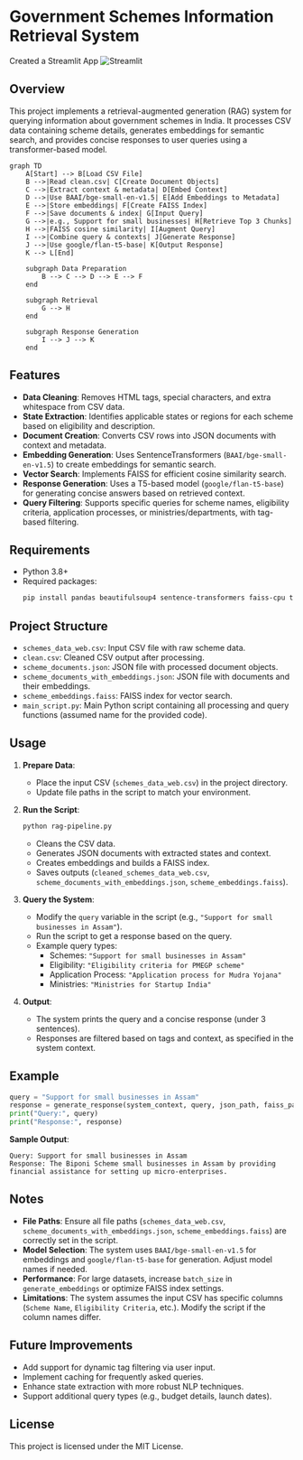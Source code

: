# Government Schemes Information Retrieval System

Created a Streamlit App
![Streamlit](https://drive.google.com/uc?export=view&id=1fb3bZ5FiS9Nc8DKyDnTe3-XwpGIVyunc)


## Overview
This project implements a retrieval-augmented generation (RAG) system for querying information about government schemes in India. It processes CSV data containing scheme details, generates embeddings for semantic search, and provides concise responses to user queries using a transformer-based model.

```mermaid
graph TD
    A[Start] --> B[Load CSV File]
    B -->|Read clean.csv| C[Create Document Objects]
    C -->|Extract context & metadata| D[Embed Context]
    D -->|Use BAAI/bge-small-en-v1.5| E[Add Embeddings to Metadata]
    E -->|Store embeddings| F[Create FAISS Index]
    F -->|Save documents & index| G[Input Query]
    G -->|e.g., Support for small businesses| H[Retrieve Top 3 Chunks]
    H -->|FAISS cosine similarity| I[Augment Query]
    I -->|Combine query & contexts| J[Generate Response]
    J -->|Use google/flan-t5-base| K[Output Response]
    K --> L[End]

    subgraph Data Preparation
        B --> C --> D --> E --> F
    end

    subgraph Retrieval
        G --> H
    end

    subgraph Response Generation
        I --> J --> K
    end
```


## Features
- **Data Cleaning**: Removes HTML tags, special characters, and extra whitespace from CSV data.
- **State Extraction**: Identifies applicable states or regions for each scheme based on eligibility and description.
- **Document Creation**: Converts CSV rows into JSON documents with context and metadata.
- **Embedding Generation**: Uses SentenceTransformers (`BAAI/bge-small-en-v1.5`) to create embeddings for semantic search.
- **Vector Search**: Implements FAISS for efficient cosine similarity search.
- **Response Generation**: Uses a T5-based model (`google/flan-t5-base`) for generating concise answers based on retrieved context.
- **Query Filtering**: Supports specific queries for scheme names, eligibility criteria, application processes, or ministries/departments, with tag-based filtering.

## Requirements
- Python 3.8+
- Required packages:
  ```bash
  pip install pandas beautifulsoup4 sentence-transformers faiss-cpu transformers torch
  ```

## Project Structure
- `schemes_data_web.csv`: Input CSV file with raw scheme data.
- `clean.csv`: Cleaned CSV output after processing.
- `scheme_documents.json`: JSON file with processed document objects.
- `scheme_documents_with_embeddings.json`: JSON file with documents and their embeddings.
- `scheme_embeddings.faiss`: FAISS index for vector search.
- `main_script.py`: Main Python script containing all processing and query functions (assumed name for the provided code).

## Usage
1. **Prepare Data**:
   - Place the input CSV (`schemes_data_web.csv`) in the project directory.
   - Update file paths in the script to match your environment.

2. **Run the Script**:
   ```bash
   python rag-pipeline.py
   ```
   - Cleans the CSV data.
   - Generates JSON documents with extracted states and context.
   - Creates embeddings and builds a FAISS index.
   - Saves outputs (`cleaned_schemes_data_web.csv`, `scheme_documents_with_embeddings.json`, `scheme_embeddings.faiss`).

3. **Query the System**:
   - Modify the `query` variable in the script (e.g., `"Support for small businesses in Assam"`).
   - Run the script to get a response based on the query.
   - Example query types:
     - Schemes: `"Support for small businesses in Assam"`
     - Eligibility: `"Eligibility criteria for PMEGP scheme"`
     - Application Process: `"Application process for Mudra Yojana"`
     - Ministries: `"Ministries for Startup India"`

4. **Output**:
   - The system prints the query and a concise response (under 3 sentences).
   - Responses are filtered based on tags and context, as specified in the system context.

## Example
```python
query = "Support for small businesses in Assam"
response = generate_response(system_context, query, json_path, faiss_path)
print("Query:", query)
print("Response:", response)
```
**Sample Output**:
```
Query: Support for small businesses in Assam
Response: The Biponi Scheme small businesses in Assam by providing financial assistance for setting up micro-enterprises.
```

## Notes
- **File Paths**: Ensure all file paths (`schemes_data_web.csv`, `scheme_documents_with_embeddings.json`, `scheme_embeddings.faiss`) are correctly set in the script.
- **Model Selection**: The system uses `BAAI/bge-small-en-v1.5` for embeddings and `google/flan-t5-base` for generation. Adjust model names if needed.
- **Performance**: For large datasets, increase `batch_size` in `generate_embeddings` or optimize FAISS index settings.
- **Limitations**: The system assumes the input CSV has specific columns (`Scheme Name`, `Eligibility Criteria`, etc.). Modify the script if the column names differ.

## Future Improvements
- Add support for dynamic tag filtering via user input.
- Implement caching for frequently asked queries.
- Enhance state extraction with more robust NLP techniques.
- Support additional query types (e.g., budget details, launch dates).

## License
This project is licensed under the MIT License.
